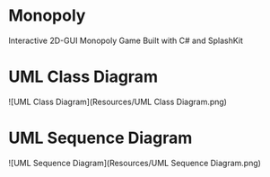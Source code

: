 # Monopoly
Interactive 2D-GUI Monopoly Game Built with C# and SplashKit

# UML Class Diagram
![UML Class Diagram](Resources/UML Class Diagram.png)

# UML Sequence Diagram
![UML Sequence Diagram](Resources/UML Sequence Diagram.png)
